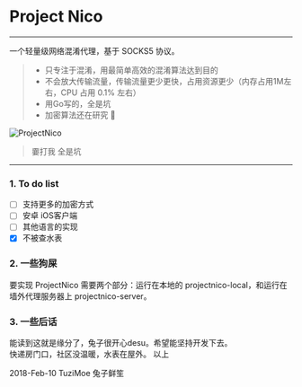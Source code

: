 # Project Nico

------
一个轻量级网络混淆代理，基于 SOCKS5 协议。


> * 只专注于混淆，用最简单高效的混淆算法达到目的
> * 不会放大传输流量，传输流量更少更快，占用资源更少（内存占用1M左右，CPU 占用 0.1% 左右）
> * 用Go写的，全是坑
> * 加密算法还在研究 💊

![ProjectNico](https://static.mengniang.org/common/5/5f/%E5%A6%AE%E5%8F%AF%E9%A2%9C%E8%89%BA.jpg)

> 嫑打我 全是坑

------


### 1. To do list
- [ ] 支持更多的加密方式
- [ ] 安卓 iOS客户端
- [ ] 其他语言的实现
- [x] 不被查水表

### 2. 一些狗屎
要实现 ProjectNico 需要两个部分：运行在本地的 projectnico-local，和运行在墙外代理服务器上 projectnico-server。

### 3. 一些后话
能读到这就是缘分了，兔子很开心desu。希望能坚持开发下去。  
快递房门口，社区没温暖，水表在屋外。
以上

2018-Feb-10
TuziMoe 兔子鲜笙
